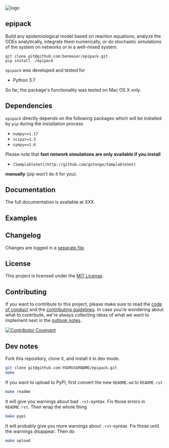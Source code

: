 
![logo](https://github.com/benmaier/epipack/raw/master/img/logo_medium.png)

## epipack

Build any epidemiological model based on reaction equations, analyze the ODEs analytically, integrate them numerically, or do stochastic simulations of the system on networks or in a well-mixed system.

    git clone git@github.com:benmaier/epipack.git
    pip install ./epipack

`epipack` was developed and tested for 

* Python 3.7

So far, the package's functionality was tested on Mac OS X only.

## Dependencies

`epipack` directly depends on the following packages which will be installed by `pip` during the installation process

* `numpy>=1.17`
* `scipy>=1.3`
* `sympy==1.6`

Please note that **fast network simulations are only available if you install** 

* `[SamplableSet](http://github.com/gstonge/SamplableSet)`

**manually** (pip won't do it for you).

## Documentation

The full documentation is available at XXX.

## Examples

## Changelog

Changes are logged in a [separate file](https://github.com/benmaier/epipack/blob/master/CHANGELOG.md).

## License

This project is licensed under the [MIT License](https://github.com/benmaier/epipack/blob/master/LICENSE).

## Contributing

If you want to contribute to this project, please make sure to read the [code of conduct](https://github.com/benmaier/epipack/blob/master/CODE_OF_CONDUCT.md) and the [contributing guidelines](https://github.com/benmaier/epipack/blob/master/CONTRIBUTING.md). In case you're wondering about what to contribute, we're always collecting ideas of what we want to implement next in the [outlook notes](https://github.com/benmaier/epipack/blob/master/OUTLOOK.md).

[![Contributor Covenant](https://img.shields.io/badge/Contributor%20Covenant-v1.4%20adopted-ff69b4.svg)](code-of-conduct.md)

## Dev notes

Fork this repository, clone it, and install it in dev mode.

```bash
git clone git@github.com:YOURUSERNAME/epipack.git
make
```

If you want to upload to PyPI, first convert the new `README.md` to `README.rst`

```bash
make readme
```

It will give you warnings about bad `.rst`-syntax. Fix those errors in `README.rst`. Then wrap the whole thing 

```bash
make pypi
```

It will probably give you more warnings about `.rst`-syntax. Fix those until the warnings disappear. Then do

```bash
make upload
```
